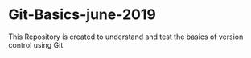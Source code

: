 # Git-Basics-june-2019
This Repository is created to understand and test the basics of version control using Git
